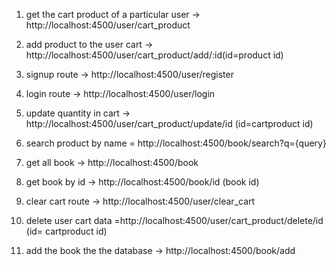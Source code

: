 <!-- for locally -->
1. get the cart product of a particular user -> http://localhost:4500/user/cart_product

2. add product to the user cart -> http://localhost:4500/user/cart_product/add/:id(id=product id)

3. signup route -> http://localhost:4500/user/register

4. login route -> http://localhost:4500/user/login

5. update quantity in cart -> http://localhost:4500/user/cart_product/update/id (id=cartproduct id)

6. search product by name = http://localhost:4500/book/search?q={query}

7. get all book -> http://localhost:4500/book

8. get book by id -> http://localhost:4500/book/id (book id)

9. clear cart route -> http://localhost:4500/user/clear_cart

10. delete user cart data =http://localhost:4500/user/cart_product/delete/id (id= cartproduct id)

11. add the book the the database -> http://localhost:4500/book/add
 
